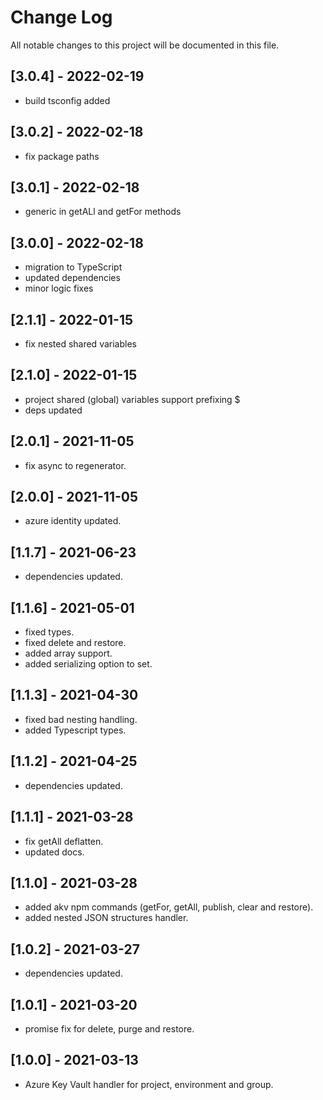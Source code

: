 # Change Log

All notable changes to this project will be documented in this file.

## [3.0.4] - 2022-02-19

-   build tsconfig added

## [3.0.2] - 2022-02-18

-   fix package paths

## [3.0.1] - 2022-02-18

-   generic in getALl and getFor methods

## [3.0.0] - 2022-02-18

-   migration to TypeScript
-   updated dependencies
-   minor logic fixes

## [2.1.1] - 2022-01-15

-   fix nested shared variables

## [2.1.0] - 2022-01-15

-   project shared (global) variables support prefixing \$
-   deps updated

## [2.0.1] - 2021-11-05

-   fix async to regenerator.

## [2.0.0] - 2021-11-05

-   azure identity updated.

## [1.1.7] - 2021-06-23

-   dependencies updated.

## [1.1.6] - 2021-05-01

-   fixed types.
-   fixed delete and restore.
-   added array support.
-   added serializing option to set.

## [1.1.3] - 2021-04-30

-   fixed bad nesting handling.
-   added Typescript types.

## [1.1.2] - 2021-04-25

-   dependencies updated.

## [1.1.1] - 2021-03-28

-   fix getAll deflatten.
-   updated docs.

## [1.1.0] - 2021-03-28

-   added akv npm commands (getFor, getAll, publish, clear and restore).
-   added nested JSON structures handler.

## [1.0.2] - 2021-03-27

-   dependencies updated.

## [1.0.1] - 2021-03-20

-   promise fix for delete, purge and restore.

## [1.0.0] - 2021-03-13

-   Azure Key Vault handler for project, environment and group.
